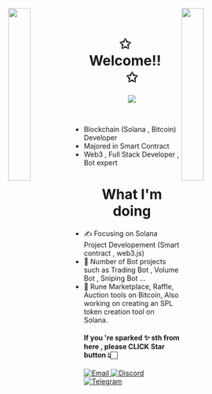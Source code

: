 <div>
<img align="left" src="https://user-images.githubusercontent.com/65187002/144930161-2f783401-8d27-4fdf-a2f7-cc0ba32f1f1f.gif" width="30%" style="display:inline;"><img align="right" src="https://user-images.githubusercontent.com/65187002/144930161-2f783401-8d27-4fdf-a2f7-cc0ba32f1f1f.gif" width="30%" style="display:inline;">
<br>
<p align="center">
    <h1 align="center">✩&emsp;Welcome!!&emsp;✩</h1>
</p>
<p align="center">
    <img src="https://readme-typing-svg.herokuapp.com/?lines=Hi!++this+is+solkeen;Welcome+to+my+profile!;If+you+are+sparked+sth;from+my+repo;plz+give+me+star!!!&font=Fira%20Code&color=%23D62F79&center=true&width=280&height=50">
</p>
<br>

</div>

- Blockchain (Solana , Bitcoin) Developer
- Majored in Smart Contract 
- Web3 , Full Stack Developer , Bot expert

<h1 style="text-align : center">What I'm doing</h1>

- ✍ Focusing on Solana Project Developement (Smart contract , web3.js)
- 🔭 Number of Bot projects such as Trading Bot , Volume Bot , Sniping Bot ...
- 💼 Rune Marketplace, Raffle, Auction tools on Bitcoin, Also working on creating an SPL token creation tool on Solana.

<h4> If you 're sparked ✨ sth from here , please CLICK Star button 👆🏻 </h4>

<p> 
    <a href="mailto:akiyoshinakao95911@gmail.com" target="_blank">
        <img alt="Email"
        src="https://img.shields.io/badge/Email-00599c?style=for-the-badge&logo=gmail&logoColor=white"/>
    </a>
    <a href="https://discordapp.com/users/415742962119606272" target="_blank"><img alt="Discord"
        src="https://img.shields.io/badge/Discord-7289DA?style=for-the-badge&logo=discord&logoColor=white"/></a>
    <a href="https://t.me/so1keen" target="_blank"><img alt="Telegram"
        src="https://img.shields.io/badge/Telegram-26A5E4?style=for-the-badge&logo=telegram&logoColor=white"/></a>
</p>
<!--
**anti-dominator/anti-dominator** is a ✨ _special_ ✨ repository because its `README.md` (this file) appears on your GitHub profile.

Here are some ideas to get you started:
 <a href="https://x.com/solkeen" target="_blank"><img alt="Twitter"
        src="https://img.shields.io/badge/Twitter-000000?style=for-the-badge&logo=x&logoColor=white"/></a>
- 🔭 I’m currently working on ...
- 🌱 I’m currently learning ...
- 👯 I’m looking to collaborate on ...
- 🤔 I’m looking for help with ...
- 💬 Ask me about ...
- 📫 How to reach me: ...
- 😄 Pronouns: ...
- ⚡ Fun fact: ...
-->
![visitors](https://visitor-badge.laobi.icu/badge?page_id=solkeen.solkeen)


